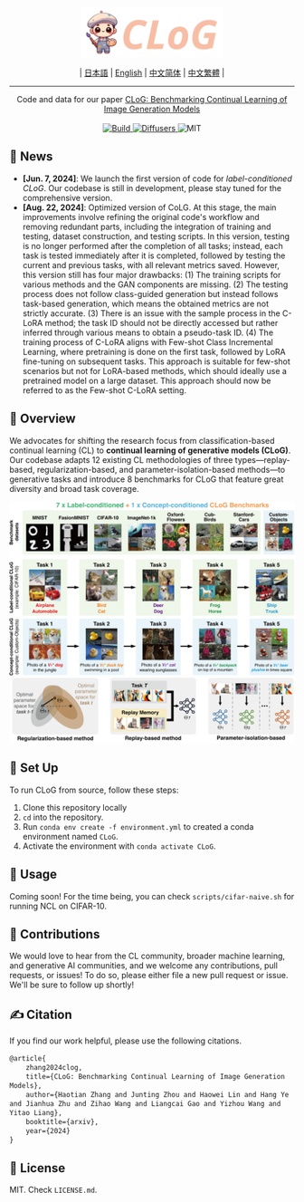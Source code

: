<p align="center">
  <a href="https://github.com/linhaowei1/CLoG">
    <img src="figures/CLoG.png" width="50%" alt="CLoG" />
  </a>
</p>

<div align="center">

 | [日本語](docs/README_JP.md) | [English](https://github.com/linhaowei1/CLoG) | [中文简体](docs/README_CN.md) | [中文繁體](docs/README_TW.md) |

</div>


---
<p align="center">
Code and data for our paper <a href="https://arxiv.org/pdf/2406.04584">CLoG: Benchmarking Continual Learning of Image Generation Models</a>
    </br>
    </br>
    <a href="https://www.python.org/">
        <img alt="Build" src="https://img.shields.io/badge/Python-3.9+-1f425f.svg?color=purple">
    </a>
    <a href="https://huggingface.co/docs/diffusers">
        <img alt="Diffusers" src="https://img.shields.io/badge/Diffusers-0.26-blue">
    </a>
    <a>
        <img alt="MIT" src="https://img.shields.io/badge/License-MIT-yellow">
    </a>
</p>



## 📰 News
* **[Jun. 7, 2024]**: We launch the first version of code for *label-conditioned CLoG*. Our codebase is still in development, please stay tuned for the comprehensive version.
* **[Aug. 22, 2024]**: Optimized version of CoLG. At this stage, the main improvements involve refining the original code's workflow and removing redundant parts, including the integration of training and testing, dataset construction, and testing scripts. In this version, testing is no longer performed after the completion of all tasks; instead, each task is tested immediately after it is completed, followed by testing the current and previous tasks, with all relevant metrics saved. However, this version still has four major drawbacks: (1) The training scripts for various methods and the GAN components are missing. (2) The testing process does not follow class-guided generation but instead follows task-based generation, which means the obtained metrics are not strictly accurate. (3) There is an issue with the sample process in the C-LoRA method; the task ID should not be directly accessed but rather inferred through various means to obtain a pseudo-task ID. (4) The training process of C-LoRA aligns with Few-shot Class Incremental Learning, where pretraining is done on the first task, followed by LoRA fine-tuning on subsequent tasks. This approach is suitable for few-shot scenarios but not for LoRA-based methods, which should ideally use a pretrained model on a large dataset. This approach should now be referred to as the Few-shot C-LoRA setting.


## 👋 Overview
We advocates for shifting the research focus from classification-based continual learning (CL) to **continual learning of generative models (CLoG)**. Our codebase adapts 12 existing CL methodologies of three types—replay-based, regularization-based, and parameter-isolation-based methods—to generative tasks and introduce 8 benchmarks for CLoG that feature great diversity and broad task coverage. 

<img src="figures/main-01.png">

<img src="figures/main-02.png">


## 🚀 Set Up
To run CLoG from source, follow these steps:
1. Clone this repository locally
2. `cd` into the repository.
3. Run `conda env create -f environment.yml` to created a conda environment named `CLoG`.
4. Activate the environment with `conda activate CLoG`.

## 💽 Usage
Coming soon! For the time being, you can check `scripts/cifar-naive.sh` for running NCL on CIFAR-10.

## 💫 Contributions
We would love to hear from the CL community, broader machine learning, and generative AI communities, and we welcome any contributions, pull requests, or issues!
To do so, please either file a new pull request or issue. We'll be sure to follow up shortly!

## ✍️ Citation
If you find our work helpful, please use the following citations.
```
@article{
    zhang2024clog,
    title={CLoG: Benchmarking Continual Learning of Image Generation Models},
    author={Haotian Zhang and Junting Zhou and Haowei Lin and Hang Ye and Jianhua Zhu and Zihao Wang and Liangcai Gao and Yizhou Wang and Yitao Liang},
    booktitle={arxiv},
    year={2024}
}
```

## 🪪 License
MIT. Check `LICENSE.md`.
